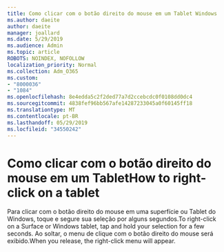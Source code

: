 ```yaml
---
title: Como clicar com o botão direito do mouse em um Tablet Windows
ms.author: daeite
author: daeite
manager: joallard
ms.date: 5/29/2019
ms.audience: Admin
ms.topic: article
ROBOTS: NOINDEX, NOFOLLOW
localization_priority: Normal
ms.collection: Adm_O365
ms.custom:
- "8000036"
- "1084"
ms.openlocfilehash: 8e4edda5c2f2ded77a7d2ccebcdc0f0108dd0dc4
ms.sourcegitcommit: 4838fef96bb567afe14287233045a0f60145ff18
ms.translationtype: MT
ms.contentlocale: pt-BR
ms.lasthandoff: 05/29/2019
ms.locfileid: "34550242"
---
```

# <a name="how-to-right-click-on-a-tablet"></a><span data-ttu-id="a3827-102">Como clicar com o botão direito do mouse em um Tablet</span><span class="sxs-lookup"><span data-stu-id="a3827-102">How to right-click on a tablet</span></span>

<span data-ttu-id="a3827-103">Para clicar com o botão direito do mouse em uma superfície ou Tablet do Windows, toque e segure sua seleção por alguns segundos.</span><span class="sxs-lookup"><span data-stu-id="a3827-103">To right-click on a Surface or Windows tablet, tap and hold your selection for a few seconds.</span></span> <span data-ttu-id="a3827-104">Ao soltar, o menu de clique com o botão direito do mouse será exibido.</span><span class="sxs-lookup"><span data-stu-id="a3827-104">When you release, the right-click menu will appear.</span></span>
